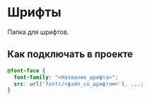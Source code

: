 # Шрифты

Папка для шрифтов.

## Как подключать в проекте

```css
@font-face {
  font-family: "<Название_шрифта>";
  src: url('fonts/<файл_со_шрифтом>'), ...;
}
```
